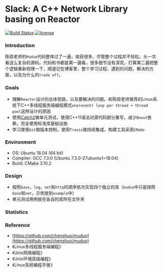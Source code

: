 # Slack: A C++ Network Library basing on Reactor 

[![Build Status](https://travis-ci.org/plantree/Slack.svg?branch=master)](https://travis-ci.org/plantree/Slack/) [![license](https://img.shields.io/github/license/mashape/apistatus.svg)](https://opensource.org/licenses/MIT)

### Introduction

陈硕老师的`Muduo`代码整体过了一遍，收获很多，尽管整个过程并不轻松，头一次看这么复杂的源码。代码和书都是第一遍看，很多细节没有深究，打算第二遍把整个逻辑重新梳理一下，顺道记在博客里，整个学习过程，遇到的问题，解决的方案，以及为什么的`trade off`。

### Goals

- 理解`Reactor`设计的总体思路，以及要解决的问题。和陈硕老师推荐的Linux系统下C++多线程服务端编程模式`one(event) loop per thread + thread pool`这样设计的原因
- 使用[Catch2](https://github.com/catchorg/Catch2)做单元测试，使用C++11语法对源代码部分重写，减少`Boost`依赖，完全使用标准库基础设施
- 学习使用`Git`做版本控制，使用`Travis`做持续集成，构建工具采用`CMake`

### Environment

- OS: Ubuntu 18.04 (64 bit)
- Compiler: GCC 7.3.0 (Ubuntu 7.3.0-27ubuntu1~18.04) 
- Build: CMake 3.10.2

### Design

- 按照`base`，`log`，`net`和`http`的顺序依次实现四个独立的库（`muduo`中只是按照`base`和`net`，示例放到`example`中）
- 单元测试用例放在各自的库所在文件夹

### Statistics



### Reference

- [https://github.com/chenshuo/muduo](https://github.com/chenshuo/muduo)
- 《Linux多线程服务端编程》
- 《Unix网络编程》
- 《Unix环境高级编程》
- 《Linux系统编程手册》